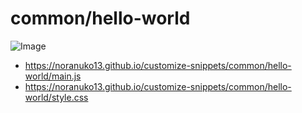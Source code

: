 # common/hello-world

![Image](https://noranuko13.github.io/customize-snippets/common/hello-world/image.png)

- <https://noranuko13.github.io/customize-snippets/common/hello-world/main.js>
- <https://noranuko13.github.io/customize-snippets/common/hello-world/style.css>
